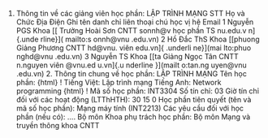 1. Thông tin về các giảng viên học phần: LẬP TRÌNH MẠNG STT Họ và Chức Địa Điện Ghi tên danh chỉ liên thoại chú học vị hệ Email 1 Nguyễn PGS Khoa [[ Trưởng Hoài Sơn CNTT sonnh\@v học phần TS nu.edu.v n]{.unde rline}]( mailto:s onnh@vnu .edu.vn) 2 Hồ Đắc ThS Khoa [[phuong Giảng Phương CNTT hd\@vnu. viên edu.vn]{ .underli ne}](mai lto:phuo nghd@vnu .edu.vn) 3 Nguyễn TS Khoa [[ta Giảng Ngọc Tân CNTT n.nguyen viên \@vnu.ed u.vn]{.u nderline }](mailt o:tan.ng uyen@vnu .edu.vn) 2. Thông tin chung về học phần: LẬP TRÌNH MẠNG Tên học phần:
{html}
! Tiếng Việt: Lập trình mạng Tiếng Anh: Network programming
{html}
! Mã số học phần: INT3304 Số tín chỉ: 03 Giờ tín chỉ đối với các hoạt động (LTThHTH): 30 15 0 Học phần tiên quyết (tên và mã số học phần): Mạng máy tính (INT2213) Các yêu cầu đối với học phần (nếu có): \.... Bộ môn Khoa phụ trách học phần: Bộ môn Mạng và truyền thông khoa
CNTT
